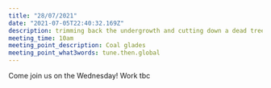 ```yaml
---
title: "28/07/2021"
date: "2021-07-05T22:40:32.169Z"
description: trimming back the undergrowth and cutting down a dead tree if we have time
meeting_time: 10am
meeting_point_description: Coal glades
meeting_point_what3words: tune.then.global
---
```


Come join us on the Wednesday!  Work tbc